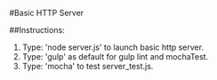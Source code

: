 #Basic HTTP Server

##Instructions:
1.  Type: 'node server.js' to launch basic http server.
2.  Type: 'gulp' as default for gulp lint and mochaTest.
3.  Type: 'mocha' to test server_test.js.
